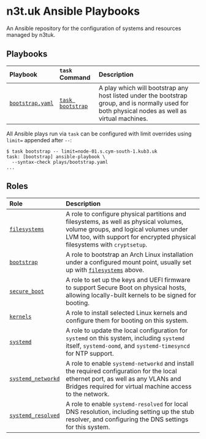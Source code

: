 # n3t.uk Ansible Playbooks

An Ansible repository for the configuration of systems and resources managed by
n3tuk.

## Playbooks

| Playbook                           | `task` Command               | Description                                                                                                                                      |
| :--------------------------------- | :--------------------------- | :----------------------------------------------------------------------------------------------------------------------------------------------- |
| [`bootstrap.yaml`][play-bootstrap] | [`task bootstrap`][taskfile] | A play which will bootstrap any host listed under the bootstrap group, and is normally used for both physical nodes as well as virtual machines. |

All Ansible plays run via `task` can be configured with limit overrides using
`limit=` appended after `--`:

```console
$ task bootstrap -- limit=node-01.s.cym-south-1.kub3.uk
task: [bootstrap] ansible-playbook \
  --syntax-check plays/bootstrap.yaml
...
```

[play-bootstrap]: https://github.com/n3tuk/ansible/blob/main/plays/bootstrap.yaml
[taskfile]: https://github.com/n3tuk/ansible/blob/main/Taskfile.yaml

## Roles

| Role                                        | Description                                                                                                                                                                                                |
| :------------------------------------------ | :--------------------------------------------------------------------------------------------------------------------------------------------------------------------------------------------------------- |
| [`filesystems`][role-filesystems]           | A role to configure physical partitions and filesystems, as well as physical volumes, volume groups, and logical volumes under LVM too, with support for encrypted physical filesystems with `cryptsetup`. |
| [`bootstrap`][role-bootstrap]               | A role to bootstrap an Arch Linux installation under a configured mount point, usually set up with [`filesystems`][role-filesystems] above.                                                                |
| [`secure_boot`][role-secure-boot]           | A role to set up the keys and UEFI firmware to support Secure Boot on physical hosts, allowing locally-built kernels to be signed for booting.                                                             |
| [`kernels`][role-kernels]                   | A role to install selected Linux kernels and configure them for booting on this system.                                                                                                                    |
| [`systemd`][role-systemd]                   | A role to update the local configuration for `systemd` on this system, including `systemd` itself, `systemd-oomd`, and `systemd-timesyncd` for NTP support.                                                |
| [`systemd_networkd`][role-systemd-networkd] | A role to enable `systemd-networkd` and install the required configuration for the local ethernet port, as well as any VLANs and Bridges required for virtual machine access to the network.               |
| [`systemd_resolved`][role-systemd-resolved] | A role to enable `systemd-resolved` for local DNS resolution, including setting up the stub resolver, and configuring the DNS settings for this system.                                                    |

[role-filesystems]: https://github.com/n3tuk/ansible/tree/main/roles/filesystems
[role-bootstrap]: https://github.com/n3tuk/ansible/tree/main/roles/bootstrap
[role-secure-boot]: https://github.com/n3tuk/ansible/tree/main/roles/secure_boot
[role-kernels]: https://github.com/n3tuk/ansible/tree/main/roles/kernels
[role-systemd]: https://github.com/n3tuk/ansible/tree/main/roles/systemd
[role-systemd-networkd]: https://github.com/n3tuk/ansible/tree/main/roles/systemd_networkd
[role-systemd-resolved]: https://github.com/n3tuk/ansible/tree/main/roles/systemd_resolved
